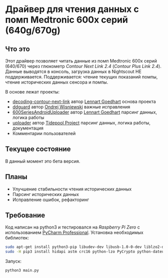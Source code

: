 # Драйвер для чтения данных с помп Medtronic 600х серий (640g/670g)

## Что это
Этот драйвер позволяет читать данные из помп Medtronic 600х серий (640/670) через 
глюкометр _Contour Next Link 2.4_ (_Contour Plus Link 2.4_). 
Данные выводятся в консоль, загрузка данных в Nightscout НЕ поддерживается. 
Поддерживается: чтение текущих показаний помпы, чтение исторических данных сенсора и помпы.  

В основе лежат проекты:
 - [decoding-contour-next-link](https://github.com/pazaan/decoding-contour-next-link) автор [Lennart Goedhart](https://github.com/pazaan) основа проекта
 - [ddguard](https://github.com/ondrej1024/ddguard) автор [Ondrej Wisniewski](https://github.com/ondrej1024) важные исправления
 - [600SeriesAndroidUploader](https://github.com/pazaan/600SeriesAndroidUploader) автор [Lennart Goedhart](https://github.com/pazaan) парсинг данных, логика работы
 - [uploader](https://github.com/tidepool-org/uploader) автор [Tidepool Project](https://github.com/tidepool-org) парсинг данных, логика работы, документация
 - Комментарии пользователей

## Текущее состояние

В данный момент это бета версия.   

## Планы

 - Улучшение стабильности чтения исторических данных
 - Парсинг исторических данных
 - Исправление ошибок, рефакторинг

## Требование

Код написан на python3 и тестировался на _Raspberry Pi Zero_ с использованием [PyCharm Professional](https://www.jetbrains.com/pycharm/). 
Установка необходимых библиотек:

```bash
sudo apt-get install python3-pip libudev-dev libusb-1.0-0-dev liblzo2-dev
sudo -H pip3 install hidapi astm crc16 python-lzo PyCrypto python-dateutil pytz
```
Запуск: 
```bash
python3 main.py
```
